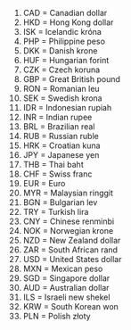 1. CAD = Canadian dollar
2. HKD = Hong Kong dollar
3. ISK = Icelandic króna
4. PHP = Philippine peso
5. DKK = Danish krone
6. HUF = Hungarian forint
7. CZK = Czech koruna
8. GBP = Great British pound
9. RON = Romanian leu
10. SEK = Swedish krona
11. IDR = Indonesian rupiah
12. INR = Indian rupee
13. BRL = Brazilian real
14. RUB = Russian ruble
15. HRK = Croatian kuna
16. JPY = Japanese yen
17. THB = Thai baht
18. CHF = Swiss franc
19. EUR = Euro
20. MYR = Malaysian ringgit
21. BGN = Bulgarian lev
22. TRY = Turkish lira
23. CNY = Chinese renminbi
24. NOK = Norwegian krone
25. NZD = New Zealand dollar
26. ZAR = South African rand
27. USD = United States dollar
28. MXN = Mexican peso
29. SGD = Singapore dollar
30. AUD = Australian dollar
31. ILS = Israeli new shekel
32. KRW = South Korean won
33. PLN = Polish złoty